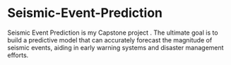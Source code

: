 # Seismic-Event-Prediction
Seismic Event Prediction is my Capstone project . 
The ultimate goal is to build a predictive model that can accurately forecast the magnitude of seismic events, aiding in early warning systems and disaster management efforts.
